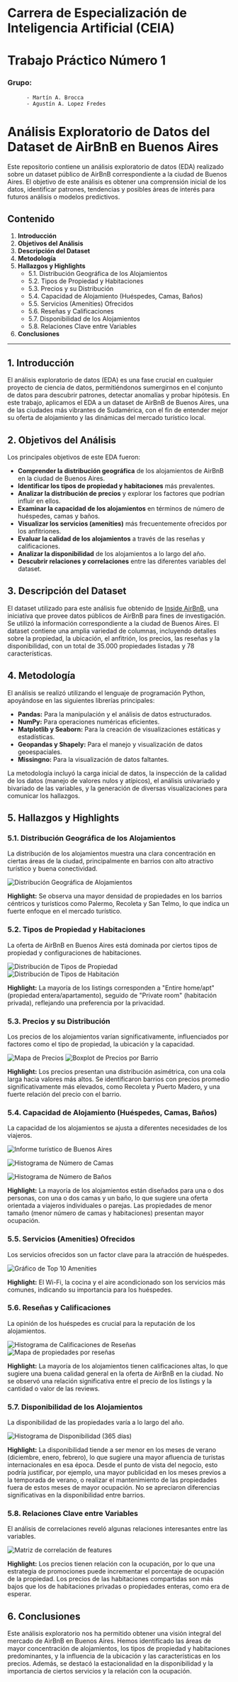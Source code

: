 # Carrera de Especialización de Inteligencia Artificial (CEIA)

# Trabajo Práctico Número 1
### Grupo: 

          - Martín A. Brocca 
          - Agustín A. Lopez Fredes 
  
# Análisis Exploratorio de Datos del Dataset de AirBnB en Buenos Aires

Este repositorio contiene un análisis exploratorio de datos (EDA) realizado sobre un dataset público de AirBnB correspondiente a la ciudad de Buenos Aires. El objetivo de este análisis es obtener una comprensión inicial de los datos, identificar patrones, tendencias y posibles áreas de interés para futuros análisis o modelos predictivos.

## Contenido

1.  **Introducción**
2.  **Objetivos del Análisis**
3.  **Descripción del Dataset**
4.  **Metodología**
5.  **Hallazgos y Highlights**
    * 5.1. Distribución Geográfica de los Alojamientos
    * 5.2. Tipos de Propiedad y Habitaciones
    * 5.3. Precios y su Distribución
    * 5.4. Capacidad de Alojamiento (Huéspedes, Camas, Baños)
    * 5.5. Servicios (Amenities) Ofrecidos
    * 5.6. Reseñas y Calificaciones
    * 5.7. Disponibilidad de los Alojamientos
    * 5.8. Relaciones Clave entre Variables
6.  **Conclusiones**


---

## 1. Introducción

El análisis exploratorio de datos (EDA) es una fase crucial en cualquier proyecto de ciencia de datos, permitiéndonos sumergirnos en el conjunto de datos para descubrir patrones, detectar anomalías y probar hipótesis. En este trabajo, aplicamos el EDA a un dataset de AirBnB de Buenos Aires, una de las ciudades más vibrantes de Sudamérica, con el fin de entender mejor su oferta de alojamiento y las dinámicas del mercado turístico local.

## 2. Objetivos del Análisis

Los principales objetivos de este EDA fueron:

* **Comprender la distribución geográfica** de los alojamientos de AirBnB en la ciudad de Buenos Aires.
* **Identificar los tipos de propiedad y habitaciones** más prevalentes.
* **Analizar la distribución de precios** y explorar los factores que podrían influir en ellos.
* **Examinar la capacidad de los alojamientos** en términos de número de huéspedes, camas y baños.
* **Visualizar los servicios (amenities)** más frecuentemente ofrecidos por los anfitriones.
* **Evaluar la calidad de los alojamientos** a través de las reseñas y calificaciones.
* **Analizar la disponibilidad** de los alojamientos a lo largo del año.
* **Descubrir relaciones y correlaciones** entre las diferentes variables del dataset.

## 3. Descripción del Dataset

El dataset utilizado para este análisis fue obtenido de [Inside AirBnB](https://insideairbnb.com/get-the-data/), una iniciativa que provee datos públicos de AirBnB para fines de investigación. Se utilizó la información correspondiente a la ciudad de Buenos Aires. El dataset contiene una amplia variedad de columnas, incluyendo detalles sobre la propiedad, la ubicación, el anfitrión, los precios, las reseñas y la disponibilidad, con un total de 35.000 propiedades listadas y 78 características.

## 4. Metodología

El análisis se realizó utilizando el lenguaje de programación Python, apoyándose en las siguientes librerías principales:

* **Pandas:** Para la manipulación y el análisis de datos estructurados.
* **NumPy:** Para operaciones numéricas eficientes.
* **Matplotlib y Seaborn:** Para la creación de visualizaciones estáticas y estadísticas.
* **Geopandas y Shapely:** Para el manejo y visualización de datos geoespaciales.
* **Missingno:** Para la visualización de datos faltantes.

La metodología incluyó la carga inicial de datos, la inspección de la calidad de los datos (manejo de valores nulos y atípicos), el análisis univariado y bivariado de las variables, y la generación de diversas visualizaciones para comunicar los hallazgos.

## 5. Hallazgos y Highlights

### 5.1. Distribución Geográfica de los Alojamientos

La distribución de los alojamientos muestra una clara concentración en ciertas áreas de la ciudad, principalmente en barrios con alto atractivo turístico y buena conectividad.

![Distribución Geográfica de Alojamientos](./images/mapa_distribucion_alojamientos.png)

**Highlight:** Se observa una mayor densidad de propiedades en los barrios céntricos y turísticos como Palermo, Recoleta y San Telmo, lo que indica un fuerte enfoque en el mercado turístico.

### 5.2. Tipos de Propiedad y Habitaciones

La oferta de AirBnB en Buenos Aires está dominada por ciertos tipos de propiedad y configuraciones de habitaciones.

![Distribución de Tipos de Propiedad](./images/cantidad_listings_por_tipo_propiedad.png)
![Distribución de Tipos de Habitación](./images/cantidad_listings_por_tipo_habitacion.png)

**Highlight:** La mayoría de los listings corresponden a "Entire home/apt" (propiedad entera/apartamento), seguido de "Private room" (habitación privada), reflejando una preferencia por la privacidad.

### 5.3. Precios y su Distribución

Los precios de los alojamientos varían significativamente, influenciados por factores como el tipo de propiedad, la ubicación y la capacidad.

![Mapa de Precios](./images/mapa_precio_promedio_por_barrio.png)
![Boxplot de Precios por Barrio](./images/precio_segun_barrio.png)

**Highlight:** Los precios presentan una distribución asimétrica, con una cola larga hacia valores más altos. Se identificaron barrios con precios promedio significativamente más elevados, como Recoleta y Puerto Madero, y una fuerte relación del precio con el barrio.

### 5.4. Capacidad de Alojamiento (Huéspedes, Camas, Baños)

La capacidad de los alojamientos se ajusta a diferentes necesidades de los viajeros.

![Informe turístico de Buenos Aires](./images/turistas_en_BA.png)

![Histograma de Número de Camas](./images/distribucion_numero_camas.png)

![Histograma de Número de Baños](./images/distribucion_numero_banos.png)

**Highlight:** La mayoría de los alojamientos están diseñados para una o dos personas, con una o dos camas y un baño, lo que sugiere una oferta orientada a viajeros individuales o parejas. Las propiedades de menor tamaño (menor número de camas y habitaciones) presentan mayor ocupación.

### 5.5. Servicios (Amenities) Ofrecidos

Los servicios ofrecidos son un factor clave para la atracción de huéspedes.

![Gráfico de Top 10 Amenities](./images/top_amenities_buenos_aires.png)

**Highlight:** El Wi-Fi, la cocina y el aire acondicionado son los servicios más comunes, indicando su importancia para los huéspedes.

### 5.6. Reseñas y Calificaciones

La opinión de los huéspedes es crucial para la reputación de los alojamientos.

![Histograma de Calificaciones de Reseñas](./images/distribucion_review_scores.png)
![Mapa de propiedades por reseñas](./images/mapa_listado_por_reviews.png)

**Highlight:** La mayoría de los alojamientos tienen calificaciones altas, lo que sugiere una buena calidad general en la oferta de AirBnB en la ciudad. No se observó una relación significativa entre el precio de los listings y la cantidad o valor de las reviews.

### 5.7. Disponibilidad de los Alojamientos

La disponibilidad de las propiedades varía a lo largo del año.

![Histograma de Disponibilidad (365 días)](./images/availability_eoy_por_barrio.png)

**Highlight:** La disponibilidad tiende a ser menor en los meses de verano (diciembre, enero, febrero), lo que sugiere una mayor afluencia de turistas internacionales en esa época. Desde el punto de vista del negocio, esto podría justificar, por ejemplo, una mayor publicidad en los meses previos a la temporada de verano, o realizar el mantenimiento de las propiedades fuera de estos meses de mayor ocupación. No se apreciaron diferencias significativas en la disponibilidad entre barrios.

### 5.8. Relaciones Clave entre Variables

El análisis de correlaciones reveló algunas relaciones interesantes entre las variables.

![Matriz de correlación de features](./images/matriz_correlacion.png)

**Highlight:** Los precios tienen relación con la ocupación, por lo que una estrategia de promociones puede incrementar el porcentaje de ocupación de la propiedad. Los precios de las habitaciones compartidas son más bajos que los de habitaciones privadas o propiedades enteras, como era de esperar.

## 6. Conclusiones

Este análisis exploratorio nos ha permitido obtener una visión integral del mercado de AirBnB en Buenos Aires. Hemos identificado las áreas de mayor concentración de alojamientos, los tipos de propiedad y habitaciones predominantes, y la influencia de la ubicación y las características en los precios. Además, se destacó la estacionalidad en la disponibilidad y la importancia de ciertos servicios y la relación con la ocupación.

